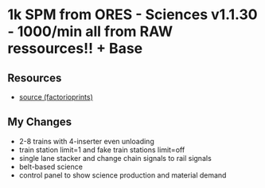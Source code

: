 # 1k SPM from ORES - Sciences v1.1.30 - 1000/min all from RAW ressources!! + Base

## Resources

- [source (factorioprints)](https://factorioprints.com/view/-LZY1wBZZ_C8xGihqShH)

## My Changes

- 2-8 trains with 4-inserter even unloading
- train station limit=1 and fake train stations limit=off
- single lane stacker and change chain signals to rail signals 
- belt-based science
- control panel to show science production and material demand 
